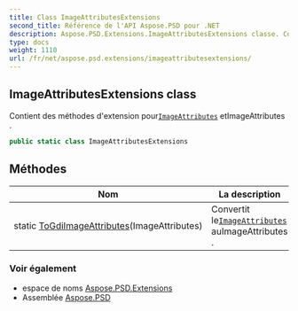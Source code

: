 ```yaml
---
title: Class ImageAttributesExtensions
second_title: Référence de l'API Aspose.PSD pour .NET
description: Aspose.PSD.Extensions.ImageAttributesExtensions classe. Contient des méthodes dextension pourImageAttributes etImageAttributes .
type: docs
weight: 1110
url: /fr/net/aspose.psd.extensions/imageattributesextensions/
---
```

## ImageAttributesExtensions class

Contient des méthodes d'extension pour[`ImageAttributes`](../../aspose.psd/imageattributes/) etImageAttributes .

```csharp
public static class ImageAttributesExtensions
```

## Méthodes

| Nom | La description |
| --- | --- |
| static [ToGdiImageAttributes](../../aspose.psd.extensions/imageattributesextensions/togdiimageattributes/)(ImageAttributes) | Convertit le[`ImageAttributes`](../../aspose.psd/imageattributes/) auImageAttributes . |

### Voir également

* espace de noms [Aspose.PSD.Extensions](../../aspose.psd.extensions/)
* Assemblée [Aspose.PSD](../../)


